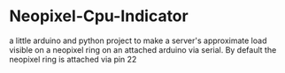 # Neopixel-Cpu-Indicator
a little arduino and python project to make a server's approximate load visible on a neopixel ring on an attached arduino via serial. By default the neopixel ring is attached via pin 22
